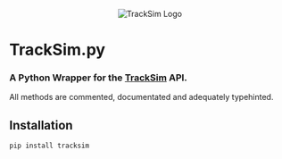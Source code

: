 <center>

![TrackSim Logo](https://docs.tracksim.app/img/logo.png)

</center>

# TrackSim.py
### A Python Wrapper for the [TrackSim] API.

All methods are commented, documentated and adequately typehinted.

## Installation

```sh
pip install tracksim
```

<!-- Links -->
[TrackSim]: https://tracksim.app
